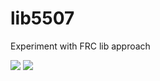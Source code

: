 # lib5507
Experiment with FRC lib approach

[![](https://jitpack.io/v/alevin/lib5507.svg)](https://jitpack.io/#alevin/lib5507)
[![](https://jitci.com/gh/alevin/lib5507/svg)](https://jitci.com/gh/#alevin/lib5507)

